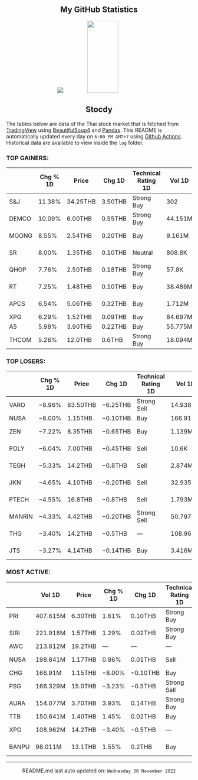 <div align="center">

## My GitHub Statistics
<img src="https://github-readme-streak-stats.herokuapp.com/?user=nopnopwei&theme=black-ice&hide_border=true&stroke=0000&background=0D1117&ring=FFE573&fire=FF8623&currStreakLabel=FF8623" />
<img width="41%" height="195px" src="https://github-readme-stats.vercel.app/api/top-langs/?username=nopnopwei&layout=compact&hide_border=true&title_color=FEE473&text_color=FFFFFF&bg_color=0d1117" />
    
## Stocdy
<div align="left">

The tables below are data of the Thai stock market that is fetched from [TradingView](https://www.tradingview.com/markets/stocks-thailand/market-movers-all-stocks/) using [BeautifulSoup4](https://www.crummy.com/software/BeautifulSoup/bs4/doc/) and [Pandas](https://pandas.pydata.org). This README is automatically updated every day on `6:00 PM GMT+7` using [Github Actions](https://www.tradingview.com/markets/stocks-thailand/market-movers-all-stocks/). Historical data are available to view inside the `log` folder.
### TOP GAINERS:
|         | Chg % 1D   | Price    | Chg 1D   | Technical Rating 1D   | Vol 1D   | Volume * Price 1D   | Market cap   | P/E(TTM)   | EPS(TTM)   | Sector                 | Sector Chg % 1D   |
|---------|------------|----------|----------|-----------------------|----------|---------------------|--------------|------------|------------|------------------------|-------------------|
| S&amp;J | 11.38%     | 34.25THB | 3.50THB  | Strong Buy            | 302      | 10.344K             | 4.648BTHB    | 9.55       | 3.22THB    | Consumer Non-Durables  | +0.48%            |
| DEMCO   | 10.09%     | 6.00THB  | 0.55THB  | Strong Buy            | 44.151M  | 264.905M            | 3.98BTHB     | —          | −0.11THB   | Industrial Services    | +1.25%            |
| MOONG   | 8.55%      | 2.54THB  | 0.20THB  | Buy                   | 9.161M   | 23.269M             | 789.622MTHB  | 21.65      | 0.11THB    | Distribution Services  | +0.25%            |
| SR      | 8.00%      | 1.35THB  | 0.10THB  | Neutral               | 808.8K   | 1.092M              | 845.875MTHB  | 76.69      | 0.02THB    | Producer Manufacturing | +0.33%            |
| QHOP    | 7.76%      | 2.50THB  | 0.18THB  | Strong Buy            | 57.8K    | 144.5K              | 443.816MTHB  | —          | −0.36THB   | Finance                | +0.12%            |
| RT      | 7.25%      | 1.48THB  | 0.10THB  | Buy                   | 38.486M  | 56.96M              | 1.518BTHB    | —          | −0.08THB   | Industrial Services    | +1.25%            |
| APCS    | 6.54%      | 5.06THB  | 0.32THB  | Buy                   | 1.712M   | 8.646M              | 3.128BTHB    | —          | −0.05THB   | Industrial Services    | +1.25%            |
| XPG     | 6.29%      | 1.52THB  | 0.09THB  | Buy                   | 84.697M  | 128.74M             | 13.378BTHB   | —          | −0.01THB   | Finance                | +0.12%            |
| A5      | 5.98%      | 3.90THB  | 0.22THB  | Buy                   | 55.775M  | 217.521M            | 4.451BTHB    | 46.35      | 0.08THB    | Finance                | +0.12%            |
| THCOM   | 5.26%      | 12.0THB  | 0.6THB   | Strong Buy            | 18.094M  | 217.132M            | 12.496BTHB   | 30.58      | 0.37THB    | Communications         | −0.27%            |
### TOP LOSERS:
|        | Chg % 1D   | Price    | Chg 1D   | Technical Rating 1D   | Vol 1D   | Volume * Price 1D   | Market cap   | P/E(TTM)   | EPS(TTM)   | Sector                 | Sector Chg % 1D   |
|--------|------------|----------|----------|-----------------------|----------|---------------------|--------------|------------|------------|------------------------|-------------------|
| VARO   | −8.96%     | 63.50THB | −6.25THB | Strong Sell           | 14.938M  | 948.593M            | 58.742BTHB   | 29.53      | 2.36THB    | Health Services        | −0.14%            |
| NUSA   | −8.00%     | 1.15THB  | −0.10THB | Buy                   | 166.91M  | 191.946M            | 14.552BTHB   | —          | −0.06THB   | Finance                | +0.12%            |
| ZEN    | −7.22%     | 8.35THB  | −0.65THB | Buy                   | 1.139M   | 9.51M               | 899.119MTHB  | —          | −0.41THB   | Producer Manufacturing | +0.33%            |
| POLY   | −6.04%     | 7.00THB  | −0.45THB | Sell                  | 10.6K    | 74.2K               | 11.842BTHB   | —          | −0.14THB   | Consumer Services      | +0.51%            |
| TEGH   | −5.33%     | 14.2THB  | −0.8THB  | Sell                  | 2.874M   | 40.81M              | 6.75BTHB     | —          | —          | Process Industries     | +0.08%            |
| JKN    | −4.65%     | 4.10THB  | −0.20THB | Sell                  | 32.935M  | 135.034M            | 2.769BTHB    | 23.50      | 0.24THB    | Consumer Services      | +0.51%            |
| PTECH  | −4.55%     | 16.8THB  | −0.8THB  | Sell                  | 1.793M   | 30.121M             | 5.28BTHB     | 48.66      | 0.36THB    | Consumer Services      | +0.51%            |
| MANRIN | −4.33%     | 4.42THB  | −0.20THB | Strong Sell           | 50.797M  | 224.521M            | 4.99BTHB     | —          | —          | Producer Manufacturing | +0.33%            |
| THG    | −3.40%     | 14.2THB  | −0.5THB  | —                     | 108.962M | 1.547B              | 4.91BTHB     | —          | —          | Consumer Durables      | +0.60%            |
| JTS    | −3.27%     | 4.14THB  | −0.14THB | Buy                   | 3.416M   | 14.143M             | 1.284BTHB    | 80.60      | 0.05THB    | Commercial Services    | +1.34%            |
### MOST ACTIVE:
|       | Vol 1D   | Price   | Chg % 1D   | Chg 1D   | Technical Rating 1D   | Volume * Price 1D   | Market cap   | P/E(TTM)   | EPS(TTM)   | Sector              | Sector Chg % 1D   |
|-------|----------|---------|------------|----------|-----------------------|---------------------|--------------|------------|------------|---------------------|-------------------|
| PRI   | 407.615M | 6.30THB | 1.61%      | 0.10THB  | Strong Buy            | 2.568B              | 198.405BTHB  | 58.11      | 0.11THB    | Finance             | +0.12%            |
| SIRI  | 221.918M | 1.57THB | 1.29%      | 0.02THB  | Strong Buy            | 348.411M            | 23.073BTHB   | 9.32       | 0.17THB    | Finance             | +0.12%            |
| AWC   | 213.812M | 19.2THB | —          | —        | —                     | 4.105B              | —            | —          | —          | —                   | -                 |
| NUSA  | 198.841M | 1.17THB | 0.86%      | 0.01THB  | Sell                  | 232.644M            | 75.391BTHB   | 156.76     | 0.01THB    | Industrial Services | +1.25%            |
| CHG   | 166.91M  | 1.15THB | −8.00%     | −0.10THB | Buy                   | 191.946M            | 14.552BTHB   | —          | −0.06THB   | Finance             | +0.12%            |
| PSG   | 166.329M | 15.0THB | −3.23%     | −0.5THB  | Strong Sell           | 2.495B              | 50.097BTHB   | 17.61      | 0.88THB    | Finance             | +0.12%            |
| AURA  | 154.077M | 3.70THB | 3.93%      | 0.14THB  | Strong Buy            | 570.085M            | 39.16BTHB    | 9.10       | 0.39THB    | Health Services     | −0.14%            |
| TTB   | 150.641M | 1.40THB | 1.45%      | 0.02THB  | Buy                   | 210.897M            | 133.34BTHB   | 10.21      | 0.14THB    | Finance             | +0.12%            |
| XPG   | 108.962M | 14.2THB | −3.40%     | −0.5THB  | —                     | 1.547B              | 4.91BTHB     | —          | —          | Consumer Durables   | +0.60%            |
| BANPU | 98.011M  | 13.1THB | 1.55%      | 0.2THB   | Buy                   | 1.284B              | 87.283BTHB   | 2.44       | 6.54THB    | Energy Minerals     | +0.08%            |
<hr>
<div align="center">

README.md last auto updated on: `Wednesday 30 November 2022`
<br>
</div>
    